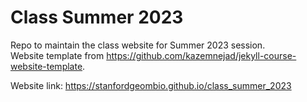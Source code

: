# Class Summer 2023

Repo to maintain the class website for Summer 2023 session.\
Website template from https://github.com/kazemnejad/jekyll-course-website-template.

Website link:
https://stanfordgeombio.github.io/class_summer_2023
